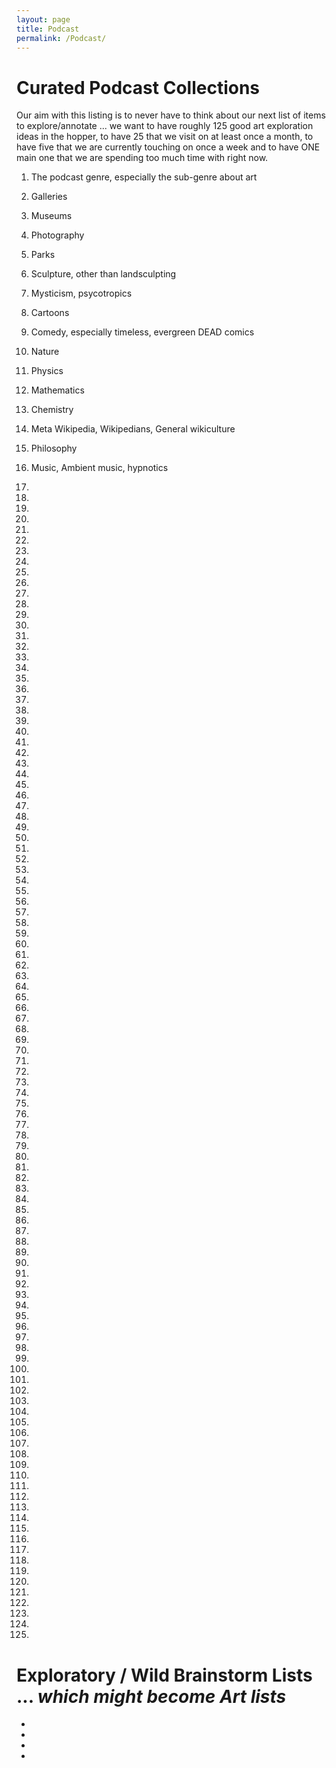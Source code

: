 ```yaml
---
layout: page
title: Podcast
permalink: /Podcast/
---
```




# Curated Podcast Collections

Our aim with this listing is to never have to think about our next list of items to explore/annotate ... we want to have roughly 125 good art exploration ideas in the hopper, to have 25 that we visit on at least once a month, to have five that we are currently touching on once a week and to have ONE main one that we are spending too much time with right now.

1) The podcast genre, especially the sub-genre about art

2) Galleries

3) Museums

4) Photography

5) Parks

6) Sculpture, other than landsculpting

7) Mysticism, psycotropics 

8) Cartoons

9) Comedy, especially timeless, evergreen DEAD comics

10) Nature

11) Physics

12) Mathematics

13) Chemistry

14) Meta Wikipedia, Wikipedians, General wikiculture

15) Philosophy

16) Music, Ambient music, hypnotics

17) 

18)

19)

20)

21)

22) 

23)

24) 

25)

26)

27)

28)

29)

30)

31)

32) 

33)

34) 

35)

36)

37)

38)

39)

40)

41)

42) 

43)

44) 

45)

46)

47)

48)

49)

50)

51)

52) 

53)

54) 

55)

56)

57)

58)

59)

60)

61)

62) 

63)

64) 

65)

66)

67)

68)

69)

70)

71)

72) 

73)

74) 

75)

76)

77)

78)

79)

80)

81)

82) 

83)

84) 

85)

86)

87)

88)

89)

90)

91)

92) 

93)

94) 

95)

96)

97)

98)

99)

100)

101)

102) 

103)

104) 

105)

106)

107)

108)

109)

110)

111)

112) 

113)

114) 

115)

116)

117)

118)

119)

120)

121)

122)

123)

124)

125)

# Exploratory / Wild Brainstorm Lists ... *which might become Art lists*


* 

* 

* 

* 
